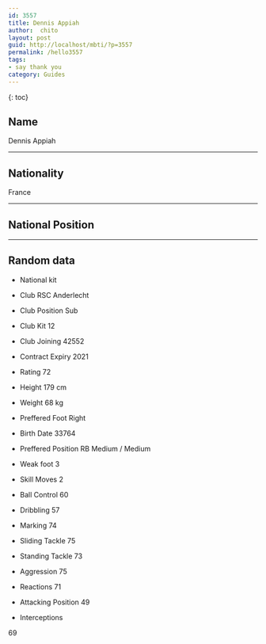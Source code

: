 ```yaml
---
id: 3557
title: Dennis Appiah
author:  chito 
layout: post
guid: http://localhost/mbti/?p=3557
permalink: /hello3557
tags:
- say thank you
category: Guides
---
```



{: toc}


## Name  
Dennis Appiah 

* * *

## Nationality  
France 

* * *

## National Position 

* * *

## Random data 

  * National kit 
  * Club 
RSC Anderlecht 

  * Club Position 
Sub 

  * Club Kit 
12 

  * Club Joining 
42552 

  * Contract Expiry 
2021 

  * Rating 
72 

  * Height 
179 cm 

  * Weight 
68 kg 

  * Preffered Foot 
Right 

  * Birth Date 
33764 

  * Preffered Position 
RB Medium / Medium 

  * Weak foot 
3 

  * Skill Moves 
2 

  * Ball Control 
60 

  * Dribbling 
57 

  * Marking 
74 

  * Sliding Tackle 
75 

  * Standing Tackle 
73 

  * Aggression 
75 

  * Reactions 
71 

  * Attacking Position 
49 

  * Interceptions 

69</ul>